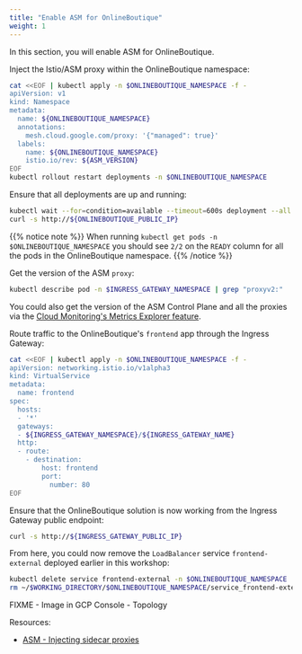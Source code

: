```yaml
---
title: "Enable ASM for OnlineBoutique"
weight: 1
---
```

In this section, you will enable ASM for OnlineBoutique.

Inject the Istio/ASM proxy within the OnlineBoutique namespace:
```Bash
cat <<EOF | kubectl apply -n $ONLINEBOUTIQUE_NAMESPACE -f -
apiVersion: v1
kind: Namespace
metadata:
  name: ${ONLINEBOUTIQUE_NAMESPACE}
  annotations:
    mesh.cloud.google.com/proxy: '{"managed": true}'
  labels:
    name: ${ONLINEBOUTIQUE_NAMESPACE}
    istio.io/rev: ${ASM_VERSION}
EOF
kubectl rollout restart deployments -n $ONLINEBOUTIQUE_NAMESPACE
```

Ensure that all deployments are up and running:
```Bash
kubectl wait --for=condition=available --timeout=600s deployment --all -n $ONLINEBOUTIQUE_NAMESPACE
curl -s http://${ONLINEBOUTIQUE_PUBLIC_IP}
```

{{% notice note %}}
When running `kubectl get pods -n $ONLINEBOUTIQUE_NAMESPACE` you should see `2/2` on the `READY` column for all the pods in the OnlineBoutique namespace.
{{% /notice %}}

Get the version of the ASM `proxy`:
```Bash
kubectl describe pod -n $INGRESS_GATEWAY_NAMESPACE | grep "proxyv2:"
```
You could also get the version of the ASM Control Plane and all the proxies via the [Cloud Monitoring's Metrics Explorer feature](https://cloud.google.com/service-mesh/docs/managed/service-mesh#verify_control_plane_metrics).

Route traffic to the OnlineBoutique's `frontend` app through the Ingress Gateway:
```Bash
cat <<EOF | kubectl apply -n $ONLINEBOUTIQUE_NAMESPACE -f -
apiVersion: networking.istio.io/v1alpha3
kind: VirtualService
metadata:
  name: frontend
spec:
  hosts:
  - '*'
  gateways:
  - ${INGRESS_GATEWAY_NAMESPACE}/${INGRESS_GATEWAY_NAME}
  http:
  - route:
    - destination:
        host: frontend
        port:
          number: 80
EOF
```

Ensure that the OnlineBoutique solution is now working from the Ingress Gateway public endpoint:
```Bash
curl -s http://${INGRESS_GATEWAY_PUBLIC_IP}
```

From here, you could now remove the `LoadBalancer` service `frontend-external` deployed earlier in this workshop:
```Bash
kubectl delete service frontend-external -n $ONLINEBOUTIQUE_NAMESPACE
rm ~/$WORKING_DIRECTORY/$ONLINEBOUTIQUE_NAMESPACE/service_frontend-external.yaml
```

FIXME - Image in GCP Console - Topology

Resources:
- [ASM - Injecting sidecar proxies](https://cloud.google.com/service-mesh/docs/proxy-injection)